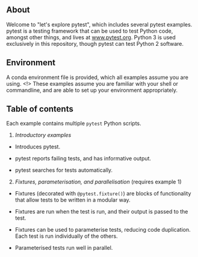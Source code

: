 About
---

Welcome to "let's explore pytest", which includes several pytest
examples. pytest is a testing framework that can be used to test Python code,
amongst other things, and lives at www.pytest.org. Python 3 is used exclusively
in this repository, though pytest can test Python 2 software.

Environment
---

A conda environment file is provided, which all examples assume you are
using. <!> These examples assume you are familiar with your shell or
commandline, and are able to set up your environment appropriately.

Table of contents
---

Each example contains multiple `pytest` Python scripts.

 1. *Introductory examples*

   - Introduces pytest.

   - pytest reports failing tests, and has informative output.

   - pytest searches for tests automatically.

 2. *Fixtures, parameterisation, and parallelisation* (requires example 1)

   - Fixtures (decorated with `@pytest.fixture()`) are blocks of functionality
     that allow tests to be written in a modular way.

   - Fixtures are run when the test is run, and their output is passed to the
     test.

   - Fixtures can be used to parameterise tests, reducing code
     duplication. Each test is run individually of the others.

   - Parameterised tests run well in parallel.